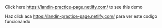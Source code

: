 
Click here https://landin-practice-page.netlify.com/ to see this demo

Haz click aca https://landin-practice-page.netlify.com/  para ver este codigo funcionando 
